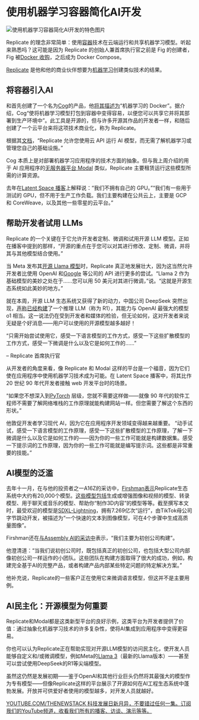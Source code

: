 # 使用机器学习容器简化AI开发

![使用机器学习容器简化AI开发的特色图片](https://cdn.thenewstack.io/media/2025/01/0f393dc3-getty-images-0w9_dz4sjdg-unsplashb-1024x576.jpg)

Replicate 的理念非常简单：使用[容器](https://thenewstack.io/containers/)技术在云端运行和共享机器学习模型。听起来熟悉吗？这可能是因为 Replicate 的创始人兼首席执行官之前是 Fig 的创建者，Fig 被[Docker 收购](https://thenewstack.io/docker-at-10-3-things-we-got-right-3-things-we-got-wrong/)，之后成为 Docker Compose。

[Replicate](https://replicate.com/) 是他和他的商业伙伴想要为[机器学习](https://thenewstack.io/how-machine-learning-works-an-overview/)创建类似技术的结果。

## 将容器引入AI

和首先创建了一个名为[Cog](https://cog.run/)的产品，他[将其描述为](https://replicate.com/blog/machine-learning-needs-better-tools)“机器学习的 Docker”。据介绍，Cog“使将机器学习模型打包到容器中变得容易，以便您可以共享它并将其部署到生产环境中”。此工具是开源的，但与许多开源其作品的开发者一样，和随后创建了一个云平台来将这项技术商业化，称为 Replicate。

根据其[文档](https://replicate.com/docs)，“Replicate 允许您使用云 API 运行 AI 模型，而无需了解机器学习或管理您自己的基础设施。”

Cog 本质上是对部署机器学习应用程序的技术方面的抽象。但与我上周介绍的用于 AI 应用程序的[无服务器平台 Modal](https://thenewstack.io/serverless-for-ai-devs-modals-python-and-rust-based-platform/) 类似，Replicate 主要租赁运行这些模型所需的计算资源。

去年在[Latent Space 播客](https://www.latent.space/p/replicate)上解释说：“我们不拥有自己的 GPU。”“我们有一些用于测试的 GPU，但不用于生产工作负载。我们主要构建在公共云上，主要是 GCP 和 CoreWeave，以及其他一些零星的云平台。”

## 帮助开发者试用 LLMs

Replicate 的一个关键在于它允许开发者定制、微调和试用开源 LLM 模型。正如在播客中提到的那样，“开源的重点在于您可以对其进行修改、定制、微调，并将其与其他模型结合使用。”

当 Meta 发布其[开源 Llama 模型](https://thenewstack.io/how-to-set-up-and-run-a-local-llm-with-ollama-and-llama-2/)时，Replicate 真正地发展壮大，因为这当然允许开发者比使用 OpenAI 和[Google](https://cloud.google.com/?utm_content=inline+mention) 等公司的 API 进行更多的尝试。“Llama 2 作为基础模型的美妙之处在于……您可以用 50 美元对其进行微调，”说。“这就是开源生态系统如此美妙的地方。”

就在本周，开源 LLM 生态系统又获得了新的动力，中国公司 DeepSeek 突然出现，[声称已经构建](https://www.theverge.com/24353060/deepseek-ai-china-nvidia-openai)了一个推理 LLM（称为 R1），其能力与 OpenAI 最强大的模型 o1 相当。这一说法仍在受到开发者和媒体的检验，但无论如何，这对开发者来说无疑是个好消息——用户可以使用的开源模型越多越好！

“只需开始尝试使用它，感受一下语言模型的工作方式，感受一下这些扩散模型的工作方式，感受一下微调是什么以及它是如何工作的……”

– Replicate 首席执行官

从开发者的角度来看，像 Replicate 和 Modal 这样的平台是一个福音，因为它们使在应用程序中使用机器学习技术成为可能。在 Latent Space 播客中，将其比作 20 世纪 90 年代开发者接触 web 开发平台时的场景。

“如果您不想深入到[PyTorch](https://thenewstack.io/why-pytorch-gets-all-the-love/) 层级，您就不需要这样做——就像 90 年代的软件工程师不需要了解网络堆栈的工作原理就能构建网站一样。但您需要了解这个东西的形状。”

他敦促开发者学习现代 AI，因为它在应用程序开发领域变得越来越重要。
“动手试试，感受一下语言模型的工作原理，感受一下这些扩散模型的工作原理，了解一下微调是什么以及它是如何工作的——因为你的一些工作可能就是构建数据集。感受一下提示词的工作原理，因为你的一些工作可能就是编写提示词。这些都是非常重要的技能。”


## AI模型的泛滥
去年十一月，在与他的投资者之一A16Z的采访中，[Firshman表示](https://a16z.com/podcast/building-developers-tools-from-docker-to-diffusion-models/)Replicate生态系统中大约有20,000个模型。[这些模型包括](https://replicate.com/explore)生成或增强图像和视频的模型、转录模型、用于聊天或音乐的模型、帮助你“制作3D内容”的模型等等。截至撰写本文时，最受欢迎的模型是[SDXL-Lightning](https://replicate.com/bytedance/sdxl-lightning-4step)，拥有7.269亿次“运行”，由TikTok母公司字节跳动开发，被描述为“一个快速的文本到图像模型，可在4个步骤中生成高质量图像”。

Firshman还在[与Assembly AI的采访中](https://www.assemblyai.com/assembly-required/assemblyai-replicate)表示，“我们主要为初创公司构建”。

他澄清道：“当我们说初创公司时，既包括真正的初创公司，也包括大型公司内部像初创公司一样运作的小团队。这些团队在构建方面取得了很大的成功，例如，构建完全基于AI的完整产品，或者构建产品内部某些特定问题的特定解决方案。”

他补充说，Replicate的一些客户正在使用它来微调语言模型，但这并不是主要用例。


## AI民主化：开源模型为何重要
Replicate和Modal都是这类新型平台的良好示例，这类平台为开发者提供了价值：通过抽象化机器学习技术的许多复杂性，使将AI集成到应用程序中变得更容易。

你也可以认为Replicate正在帮助实现对开源LLM模型的访问民主化，使开发人员能够自定义和/或微调模型，例如Meta的[Llama 3](https://thenewstack.io/llama-3-how-metas-new-open-llm-compares-to-llama-1-and-2/)（最新的Llama版本）——甚至可以尝试使用DeepSeek的R1等尖端模型。

虽然这仍然是发展初期——鉴于OpenAI和其他行业巨头仍然将其最强大的模型作为专有模型——但像Replicate这样的平台展示了开源如何在AI工程生态系统中蓬勃发展。开放并可供爱好者使用的模型越多，对开发人员就越好。

[YOUTUBE.COM/THENEWSTACK 科技发展日新月异，不要错过任何一集。订阅我们的YouTube频道，收看我们所有的播客、访谈、演示等等。](https://youtube.com/thenewstack?sub_confirmation=1)